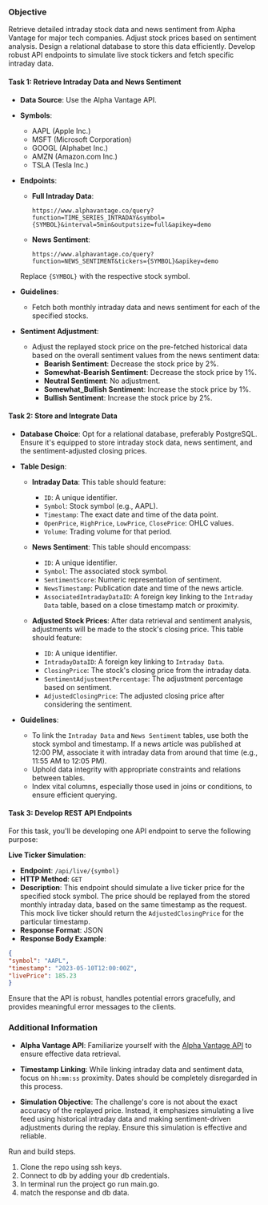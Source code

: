 ### Objective

Retrieve detailed intraday stock data and news sentiment from Alpha Vantage for major tech companies. Adjust stock prices based on sentiment analysis. Design a relational database to store this data efficiently. Develop robust API endpoints to simulate live stock tickers and fetch specific intraday data.

#### Task 1: Retrieve Intraday Data and News Sentiment

- **Data Source**: Use the Alpha Vantage API.

- **Symbols**:
    - AAPL (Apple Inc.)
    - MSFT (Microsoft Corporation)
    - GOOGL (Alphabet Inc.)
    - AMZN (Amazon.com Inc.)
    - TSLA (Tesla Inc.)

- **Endpoints**:
    - **Full Intraday Data**:
      ```
      https://www.alphavantage.co/query?function=TIME_SERIES_INTRADAY&symbol={SYMBOL}&interval=5min&outputsize=full&apikey=demo
      ```
    - **News Sentiment**:
      ```
      https://www.alphavantage.co/query?function=NEWS_SENTIMENT&tickers={SYMBOL}&apikey=demo
      ```
  Replace `{SYMBOL}` with the respective stock symbol.

- **Guidelines**:
    - Fetch both monthly intraday data and news sentiment for each of the specified stocks.

- **Sentiment Adjustment**:
    - Adjust the replayed stock price on the pre-fetched historical data based on the overall sentiment values from the news sentiment data:
        - **Bearish Sentiment**: Decrease the stock price by 2%.
        - **Somewhat-Bearish Sentiment**: Decrease the stock price by 1%.
        - **Neutral Sentiment**: No adjustment.
        - **Somewhat_Bullish Sentiment**: Increase the stock price by 1%.
        - **Bullish Sentiment**: Increase the stock price by 2%.

#### Task 2: Store and Integrate Data

- **Database Choice**: Opt for a relational database, preferably PostgreSQL. Ensure it's equipped to store intraday stock data, news sentiment, and the sentiment-adjusted closing prices.

- **Table Design**:
    - **Intraday Data**: This table should feature:
        - `ID`: A unique identifier.
        - `Symbol`: Stock symbol (e.g., AAPL).
        - `Timestamp`: The exact date and time of the data point.
        - `OpenPrice`, `HighPrice`, `LowPrice`, `ClosePrice`: OHLC values.
        - `Volume`: Trading volume for that period.

    - **News Sentiment**: This table should encompass:
        - `ID`: A unique identifier.
        - `Symbol`: The associated stock symbol.
        - `SentimentScore`: Numeric representation of sentiment.
        - `NewsTimestamp`: Publication date and time of the news article.
        - `AssociatedIntradayDataID`: A foreign key linking to the `Intraday Data` table, based on a close timestamp match or proximity.

    - **Adjusted Stock Prices**: After data retrieval and sentiment analysis, adjustments will be made to the stock's closing price. This table should feature:
        - `ID`: A unique identifier.
        - `IntradayDataID`: A foreign key linking to `Intraday Data`.
        - `ClosingPrice`: The stock's closing price from the intraday data.
        - `SentimentAdjustmentPercentage`: The adjustment percentage based on sentiment.
        - `AdjustedClosingPrice`: The adjusted closing price after considering the sentiment.

- **Guidelines**:
    - To link the `Intraday Data` and `News Sentiment` tables, use both the stock symbol and timestamp. If a news article was published at 12:00 PM, associate it with intraday data from around that time (e.g., 11:55 AM to 12:05 PM).
    - Uphold data integrity with appropriate constraints and relations between tables.
    - Index vital columns, especially those used in joins or conditions, to ensure efficient querying.

#### Task 3: Develop REST API Endpoints

For this task, you'll be developing one API endpoint to serve the following purpose:

**Live Ticker Simulation**:
- **Endpoint**: `/api/live/{symbol}`
- **HTTP Method**: `GET`
- **Description**: This endpoint should simulate a live ticker price for the specified stock symbol. The price should be replayed from the stored monthly intraday data, based on the same timestamp as the request. This mock live ticker should return the `AdjustedClosingPrice` for the particular timestamp.
- **Response Format**: JSON
- **Response Body Example**:
```json
{
"symbol": "AAPL",
"timestamp": "2023-05-10T12:00:00Z",
"livePrice": 185.23
}
```

Ensure that the API is robust, handles potential errors gracefully, and provides meaningful error messages to the clients.

### Additional Information

- **Alpha Vantage API**: Familiarize yourself with the [Alpha Vantage API](https://www.alphavantage.co/documentation/) to ensure effective data retrieval.

- **Timestamp Linking**: While linking intraday data and sentiment data, focus on `hh:mm:ss` proximity. Dates should be completely disregarded in this process.

- **Simulation Objective**: The challenge's core is not about the exact accuracy of the replayed price. Instead, it emphasizes simulating a live feed using historical intraday data and making sentiment-driven adjustments during the replay. Ensure this simulation is effective and reliable.

Run and build steps.

1. Clone the repo using ssh keys.
2. Connect to db by adding your db credentials.
3. In terminal run the project go run main.go.
4. match the response and db data.
